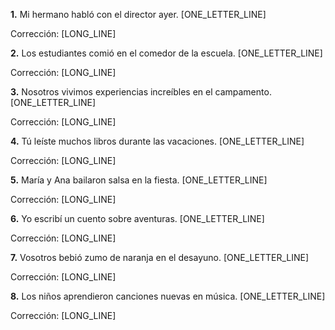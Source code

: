 **1.** Mi hermano habló con el director ayer. [ONE_LETTER_LINE]

   Corrección: [LONG_LINE]

**2.** Los estudiantes comió en el comedor de la escuela. [ONE_LETTER_LINE]

   Corrección: [LONG_LINE]

**3.** Nosotros vivimos experiencias increíbles en el campamento. [ONE_LETTER_LINE]

   Corrección: [LONG_LINE]

**4.** Tú leíste muchos libros durante las vacaciones. [ONE_LETTER_LINE]

   Corrección: [LONG_LINE]

**5.** María y Ana bailaron salsa en la fiesta. [ONE_LETTER_LINE]

   Corrección: [LONG_LINE]

**6.** Yo escribí un cuento sobre aventuras. [ONE_LETTER_LINE]

   Corrección: [LONG_LINE]

**7.** Vosotros bebió zumo de naranja en el desayuno. [ONE_LETTER_LINE]

   Corrección: [LONG_LINE]

**8.** Los niños aprendieron canciones nuevas en música. [ONE_LETTER_LINE]

   Corrección: [LONG_LINE]